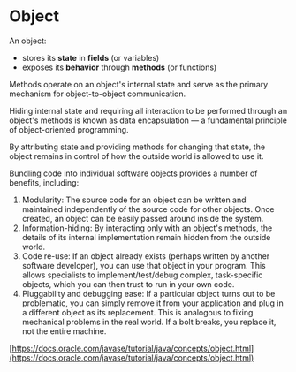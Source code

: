 # Object

An object:

* stores its **state** in **fields** \(or variables\)
* exposes its **behavior** through **methods** \(or functions\)

Methods operate on an object's internal state and serve as the primary mechanism for object-to-object communication. 

Hiding internal state and requiring all interaction to be performed through an object's methods is known as data encapsulation — a fundamental principle of object-oriented programming.

By attributing state and providing methods for changing that state, the object remains in control of how the outside world is allowed to use it.

Bundling code into individual software objects provides a number of benefits, including:

1. Modularity: The source code for an object can be written and maintained independently of the source code for other objects. Once created, an object can be easily passed around inside the system.
2. Information-hiding: By interacting only with an object's methods, the details of its internal implementation remain hidden from the outside world.
3. Code re-use: If an object already exists \(perhaps written by another software developer\), you can use that object in your program. This allows specialists to implement/test/debug complex, task-specific objects, which you can then trust to run in your own code.
4. Pluggability and debugging ease: If a particular object turns out to be problematic, you can simply remove it from your application and plug in a different object as its replacement. This is analogous to fixing mechanical problems in the real world. If a bolt breaks, you replace it, not the entire machine.

[https://docs.oracle.com/javase/tutorial/java/concepts/object.html](https://docs.oracle.com/javase/tutorial/java/concepts/object.html)

